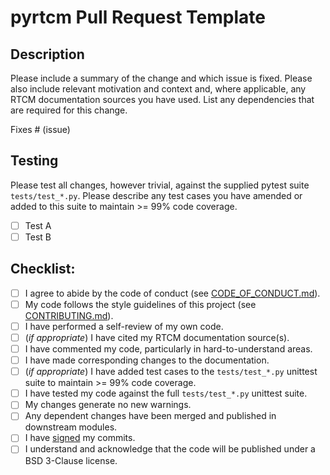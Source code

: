 # pyrtcm Pull Request Template

## Description

Please include a summary of the change and which issue is fixed. Please also include relevant motivation and context and, where applicable, any RTCM documentation sources you have used. List any dependencies that are required for this change.

Fixes # (issue)

## Testing

Please test all changes, however trivial, against the supplied pytest suite `tests/test_*.py`. Please describe any test cases you have amended or added to this suite to maintain >= 99% code coverage.

- [ ] Test A
- [ ] Test B

## Checklist:

- [ ] I agree to abide by the code of conduct (see [CODE_OF_CONDUCT.md](https://github.com/semuconsulting/pyrtcm/blob/master/CODE_OF_CONDUCT.md)).
- [ ] My code follows the style guidelines of this project (see [CONTRIBUTING.md](https://github.com/semuconsulting/pyrtcm/blob/master/CONTRIBUTING.md)).
- [ ] I have performed a self-review of my own code.
- [ ] (*if appropriate*) I have cited my RTCM documentation source(s).
- [ ] I have commented my code, particularly in hard-to-understand areas.
- [ ] I have made corresponding changes to the documentation.
- [ ] (*if appropriate*) I have added test cases to the `tests/test_*.py` unittest suite to maintain >= 99% code coverage.
- [ ] I have tested my code against the full `tests/test_*.py` unittest suite.
- [ ] My changes generate no new warnings.
- [ ] Any dependent changes have been merged and published in downstream modules.
- [ ] I have [signed](https://docs.github.com/en/authentication/managing-commit-signature-verification/signing-commits) my commits.
- [ ] I understand and acknowledge that the code will be published under a BSD 3-Clause license.
